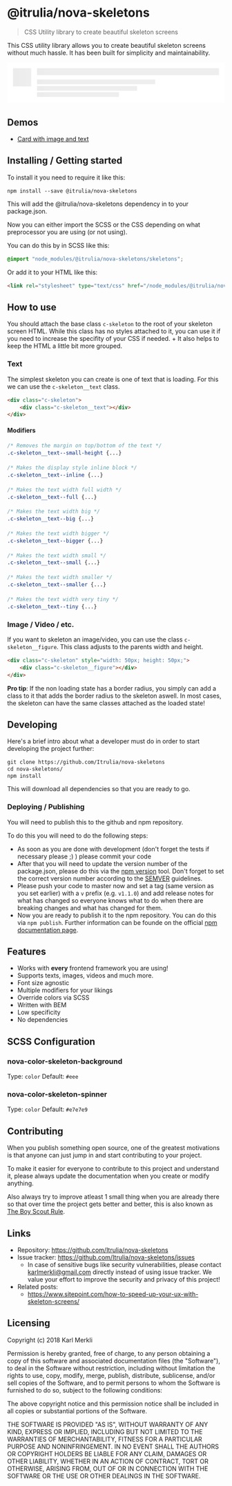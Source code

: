 # @itrulia/nova-skeletons
> CSS Utility library to create beautiful skeleton screens

This CSS utility library allows you to create beautiful skeleton screens without much hassle. It has been built for simplicity and maintainability.

![Skeleton Screenshot](https://raw.githubusercontent.com/itrulia/nova-skeletons/master/screenshot.png)

## Demos

* [Card with image and text](https://codepen.io/Itrulia/pen/dmWxzw)

## Installing / Getting started

To install it you need to require it like this:

```shell
npm install --save @itrulia/nova-skeletons
```

This will add the @itrulia/nova-skeletons dependency in to your package.json.

Now you can either import the SCSS or the CSS depending on what preprocessor you are using (or not using). 

You can do this by in SCSS like this:

```scss
@import "node_modules/@itrulia/nova-skeletons/skeletons";
```

Or add it to your HTML like this:

```html
<link rel="stylesheet" type="text/css" href="/node_modules/@itrulia/nova-skeletons/skeletons.css">
```

## How to use

You should attach the base class `c-skeleton` to the root of your skeleton screen HTML. While this class has no styles attached to it, you can use it if you need to increase the specifity of your CSS if needed. + It also helps to keep the HTML a little bit more grouped.

### Text

The simplest skeleton you can create is one of text that is loading. For this we can use the `c-skeleton__text` class.

```html
<div class="c-skeleton">
    <div class="c-skeleton__text"></div>
</div>
```

#### Modifiers

```css
/* Removes the margin on top/bottom of the text */
.c-skeleton__text--small-height {...}

/* Makes the display style inline block */
.c-skeleton__text--inline {...}

/* Makes the text width full width */
.c-skeleton__text--full {...}

/* Makes the text width big */
.c-skeleton__text--big {...}

/* Makes the text width bigger */
.c-skeleton__text--bigger {...}

/* Makes the text width small */
.c-skeleton__text--small {...}

/* Makes the text width smaller */
.c-skeleton__text--smaller {...}

/* Makes the text width very tiny */
.c-skeleton__text--tiny {...}
```

### Image / Video / etc.

If you want to skeleton an image/video, you can use the class `c-skeleton__figure`. This class adjusts to the parents width and height.

```html
<div class="c-skeleton" style="width: 50px; height: 50px;">
    <div class="c-skeleton__figure"></div>
</div>
```

**Pro tip**: If the non loading state has a border radius, you simply can add a class to it that adds the border radius to the skeleton aswell. In most cases, the skeleton can have the same classes attached as the loaded state!

## Developing

Here's a brief intro about what a developer must do in order to start developing
the project further:

```shell
git clone https://github.com/Itrulia/nova-skeletons
cd nova-skeletons/
npm install
```

This will download all dependencies so that you are ready to go.

### Deploying / Publishing

You will need to publish this to the github and npm repository.

To do this you will need to do the following steps:

* As soon as you are done with development (don't forget the tests if necessary please ;) ) please commit your code
* After that you will need to update the version number of the package.json, please do this via the [npm version](https://docs.npmjs.com/cli/version) tool. Don't forget to set the correct version number according to the [SEMVER](http://semver.org/) guidelines.
* Please push your code to master now and set a tag (same version as you set earlier) with a `v` prefix (e.g. `v1.1.0`) and add release notes for what has changed so everyone knows what to do when there are breaking changes and what has changed for them.
* Now you are ready to publish it to the npm repository. You can do this via `npm publish`. Further information can be founde on the official [npm documentation page](https://docs.npmjs.com/cli/publish).

## Features

* Works with **every** frontend framework you are using!
* Supports texts, images, videos and much more.
* Font size agnostic
* Multiple modifiers for your likings
* Override colors via SCSS
* Written with BEM
* Low specificity
* No dependencies

## SCSS Configuration

### nova-color-skeleton-background
Type: `color`
Default: `#eee`

### nova-color-skeleton-spinner
Type: `color`
Default: `#e7e7e9`

## Contributing

When you publish something open source, one of the greatest motivations is that
anyone can just jump in and start contributing to your project.

To make it easier for everyone to contribute to this project and understand it,
please always update the documentation when you create or modify anything.

Also always try to improve atleast 1 small thing when you are already there so that over time
the project gets better and better, this is also known as [The Boy Scout Rule](http://programmer.97things.oreilly.com/wiki/index.php/The_Boy_Scout_Rule).

## Links

- Repository: https://github.com/Itrulia/nova-skeletons
- Issue tracker: https://github.com/Itrulia/nova-skeletons/issues
  - In case of sensitive bugs like security vulnerabilities, please contact
    karlmerkli@gmail.com directly instead of using issue tracker. We value your effort
    to improve the security and privacy of this project!
- Related posts:
  - https://www.sitepoint.com/how-to-speed-up-your-ux-with-skeleton-screens/


## Licensing

Copyright (c) 2018 Karl Merkli

Permission is hereby granted, free of charge, to any person obtaining a copy
of this software and associated documentation files (the "Software"), to deal
in the Software without restriction, including without limitation the rights
to use, copy, modify, merge, publish, distribute, sublicense, and/or sell
copies of the Software, and to permit persons to whom the Software is
furnished to do so, subject to the following conditions:

The above copyright notice and this permission notice shall be included in all
copies or substantial portions of the Software.

THE SOFTWARE IS PROVIDED "AS IS", WITHOUT WARRANTY OF ANY KIND, EXPRESS OR
IMPLIED, INCLUDING BUT NOT LIMITED TO THE WARRANTIES OF MERCHANTABILITY,
FITNESS FOR A PARTICULAR PURPOSE AND NONINFRINGEMENT. IN NO EVENT SHALL THE
AUTHORS OR COPYRIGHT HOLDERS BE LIABLE FOR ANY CLAIM, DAMAGES OR OTHER
LIABILITY, WHETHER IN AN ACTION OF CONTRACT, TORT OR OTHERWISE, ARISING FROM,
OUT OF OR IN CONNECTION WITH THE SOFTWARE OR THE USE OR OTHER DEALINGS IN THE
SOFTWARE.
